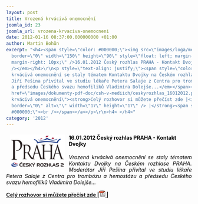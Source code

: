 ```yaml
---
layout: post
title: Vrozená krvácivá onemocnění
joomla_id: 23
joomla_url: vrozena-krvaciva-onemocneni
date: 2012-01-16 08:37:00.000000000 +01:00
author: Martin Bohůn
excerpt: "<h4><span style=\"color: #000000;\"><img src=\"images/loga/media/cesky-rozhlas-praha.png\"
  border=\"0\" width=\"150\" height=\"90\" style=\"float: left; margin-left: 10px;
  margin-right: 10px;\" />16.01.2012 Český rozhlas PRAHA - Kontakt Dvojky</span><em><br
  /></em></h4>\r\n<p style=\"text-align: justify;\"><span style=\"color: #000000;\"><em>Vrozená
  krvácivá onemocnění se staly tématem Kontaktu Dvojky na Českém rozhlase PRAHA. Moderátor
  Jiří Pešina přivítal ve studiu lékaře Petera Salaje z Centra pro trombózu a hemostázu
  a předsedu Českého svazu hemofiliků Vladimíra Dolejše...</em></span></p>\r\n<p><a
  href=\"images/dokumenty-pdf-doc/csh-v-mediich/ceskyrozhlas_16012012.pdf\" title=\"Vrozená
  krvácivá onemocnění\"><strong>Celý rozhovor si můžete přečíst zde |<img src=\"images/Ikony/ikona_pdf.jpg\"
  border=\"0\" alt=\"\" width=\"17\" height=\"17\" /> |</strong><span style=\"color:
  #000000;\"><br /></span></a></p>\r\n<h4> </h4>"
category: '2012'
---
```

<h4><span style="color: #000000;"><img src="images/loga/media/cesky-rozhlas-praha.png" border="0" width="150" height="90" style="float: left; margin-left: 10px; margin-right: 10px;" />16.01.2012 Český rozhlas PRAHA - Kontakt Dvojky</span><em><br /></em></h4>

<p style="text-align: justify;"><span style="color: #000000;"><em>Vrozená krvácivá onemocnění se staly tématem Kontaktu Dvojky na Českém rozhlase PRAHA. Moderátor Jiří Pešina přivítal ve studiu lékaře Petera Salaje z Centra pro trombózu a hemostázu a předsedu Českého svazu hemofiliků Vladimíra Dolejše...</em></span></p>

<p><a href="images/dokumenty-pdf-doc/csh-v-mediich/ceskyrozhlas_16012012.pdf" title="Vrozená krvácivá onemocnění"><strong>Celý rozhovor si můžete přečíst zde |<img src="images/Ikony/ikona_pdf.jpg" border="0" alt="" width="17" height="17" /> |</strong><span style="color: #000000;"><br /></span></a></p>

<h4> </h4>
